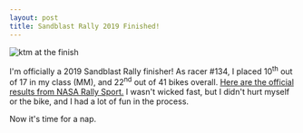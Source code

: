 ```yaml
---
layout: post
title: Sandblast Rally 2019 Finished!
---
```


![ktm at the finish](/sandblast2019/resources/ktm505-finish.jpg "ktm at the finish")

I'm officially a 2019 Sandblast Rally finisher! As racer #134, I placed 10<sup>th</sup> out of 17 in my class (MM), and 22<sup>nd</sup> out of 41 bikes overall. [Here are the official results from NASA Rally Sport.](http://www.nasarallysport.com/results/2019-Sandblast-Rally-index.htm) I wasn't wicked fast, but I didn't hurt myself or the bike, and I had a lot of fun in the process.

Now it's time for a nap.